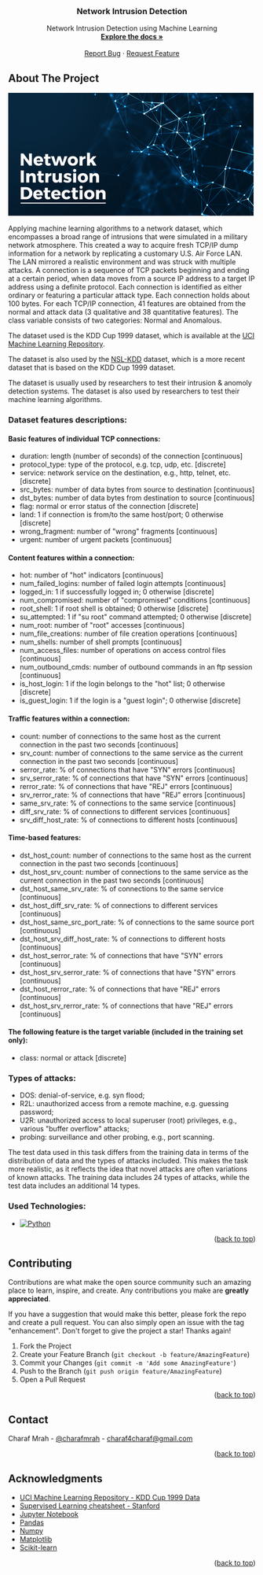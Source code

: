 <a name="readme-top"></a>

<!-- PROJECT LOGO -->
<br />
<div align="center">

 <h3 align="center">Network Intrusion Detection</h3>
<p align="center">
  Network Intrusion Detection using Machine Learning
    <br />
    <a href="https://github.com/charafmrah/network-intrusion-detection"><strong>Explore the docs »</strong></a>
    <br />
    <br />
    <a href="https://github.com/charafmrah/network-intrusion-detection/issues">Report Bug</a>
    ·
    <a href="https://github.com/charafmrah/network-intrusion-detection/issues">Request Feature</a>
  </p>
</div>

<!-- ABOUT THE PROJECT -->

## About The Project

![Product Name Screen Shot][product-screenshot]

Applying machine learning algorithms to a network dataset, which encompasses a broad range of intrusions that were simulated in a military network atmosphere. This created a way to acquire fresh TCP/IP dump information for a network by replicating a customary U.S. Air Force LAN. The LAN mirrored a realistic environment and was struck with multiple attacks. A connection is a sequence of TCP packets beginning and ending at a certain period, when data moves from a source IP address to a target IP address using a definite protocol. Each connection is identified as either ordinary or featuring a particular attack type. Each connection holds about 100 bytes.
For each TCP/IP connection, 41 features are obtained from the normal and attack data (3 qualitative and 38 quantitative features). The class variable consists of two categories: Normal and Anomalous.

The dataset used is the KDD Cup 1999 dataset, which is available at the [UCI Machine Learning Repository](https://archive.ics.uci.edu/ml/datasets/KDD+Cup+1999+Data).

The dataset is also used by the [NSL-KDD](https://www.unb.ca/cic/datasets/nsl.html) dataset, which is a more recent dataset that is based on the KDD Cup 1999 dataset.

The dataset is usually used by researchers to test their intrusion & anomoly detection systems. The dataset is also used by researchers to test their machine learning algorithms.

### Dataset features descriptions:
#### Basic features of individual TCP connections:
* duration:	length (number of seconds) of the connection [continuous]
* protocol_type: type of the protocol, e.g. tcp, udp, etc. [discrete]
* service: network service on the destination, e.g., http, telnet, etc. [discrete]
* src_bytes: number of data bytes from source to destination [continuous]
* dst_bytes: number of data bytes from destination to source [continuous]
* flag: normal or error status of the connection [discrete] 
* land: 1 if connection is from/to the same host/port; 0 otherwise [discrete]
* wrong_fragment: number of "wrong" fragments [continuous]
* urgent: number of urgent packets [continuous]

#### Content features within a connection:
* hot: number of "hot" indicators [continuous]
* num_failed_logins: number of failed login attempts [continuous]
* logged_in: 1 if successfully logged in; 0 otherwise [discrete]
* num_compromised: number of "compromised" conditions [continuous]
* root_shell: 1 if root shell is obtained; 0 otherwise [discrete]
* su_attempted: 1 if "su root" command attempted; 0 otherwise [discrete]
* num_root: number of "root" accesses [continuous]
* num_file_creations: number of file creation operations [continuous]
* num_shells: number of shell prompts [continuous]
* num_access_files: number of operations on access control files [continuous]
* num_outbound_cmds: number of outbound commands in an ftp session [continuous]
* is_host_login: 1 if the login belongs to the "hot" list; 0 otherwise [discrete]
* is_guest_login: 1 if the login is a "guest login"; 0 otherwise [discrete]

#### Traffic features within a connection:
* count: number of connections to the same host as the current connection in the past two seconds [continuous]
* srv_count: number of connections to the same service as the current connection in the past two seconds [continuous]
* serror_rate: % of connections that have "SYN" errors [continuous]
* srv_serror_rate: % of connections that have "SYN" errors [continuous]
* rerror_rate: % of connections that have "REJ" errors [continuous]
* srv_rerror_rate: % of connections that have "REJ" errors [continuous]
* same_srv_rate: % of connections to the same service [continuous]
* diff_srv_rate: % of connections to different services [continuous]
* srv_diff_host_rate: % of connections to different hosts [continuous]

#### Time-based features:
* dst_host_count: number of connections to the same host as the current connection in the past two seconds [continuous]
* dst_host_srv_count: number of connections to the same service as the current connection in the past two seconds [continuous]
* dst_host_same_srv_rate: % of connections to the same service [continuous]
* dst_host_diff_srv_rate: % of connections to different services [continuous]
* dst_host_same_src_port_rate: % of connections to the same source port [continuous]
* dst_host_srv_diff_host_rate: % of connections to different hosts [continuous]
* dst_host_serror_rate: % of connections that have "SYN" errors [continuous]
* dst_host_srv_serror_rate: % of connections that have "SYN" errors [continuous]
* dst_host_rerror_rate: % of connections that have "REJ" errors [continuous]
* dst_host_srv_rerror_rate: % of connections that have "REJ" errors [continuous]

#### The following feature is the target variable (included in the training set only):
* class: normal or attack [discrete]



### Types of attacks: 
* DOS: denial-of-service, e.g. syn flood;
* R2L: unauthorized access from a remote machine, e.g. guessing password;
* U2R:  unauthorized access to local superuser (root) privileges, e.g., various "buffer overflow" attacks;
* probing: surveillance and other probing, e.g., port scanning.

The test data used in this task differs from the training data in terms of the distribution of data and the types of attacks included. This makes the task more realistic, as it reflects the idea that novel attacks are often variations of known attacks. The training data includes 24 types of attacks, while the test data includes an additional 14 types.


### Used Technologies:

- [![Python][python]][python-url]

<p align="right">(<a href="#readme-top">back to top</a>)</p>

<!-- CONTRIBUTING -->

## Contributing

Contributions are what make the open source community such an amazing place to learn, inspire, and create. Any contributions you make are **greatly appreciated**.

If you have a suggestion that would make this better, please fork the repo and create a pull request. You can also simply open an issue with the tag "enhancement".
Don't forget to give the project a star! Thanks again!

1. Fork the Project
2. Create your Feature Branch (`git checkout -b feature/AmazingFeature`)
3. Commit your Changes (`git commit -m 'Add some AmazingFeature'`)
4. Push to the Branch (`git push origin feature/AmazingFeature`)
5. Open a Pull Request

<p align="right">(<a href="#readme-top">back to top</a>)</p>

<!-- CONTACT -->

## Contact

Charaf Mrah - [@charafmrah](https://twitter.com/charafmrah) - charaf4charaf@gmail.com

<p align="right">(<a href="#readme-top">back to top</a>)</p>

<!-- ACKNOWLEDGMENTS -->

## Acknowledgments

- [UCI Machine Learning Repository - KDD Cup 1999 Data](https://archive.ics.uci.edu/ml/datasets/KDD+Cup+1999+Data)
- [Supervised Learning cheatsheet - Stanford](https://stanford.edu/~shervine/teaching/cs-229/cheatsheet-supervised-learning)
- [Jupyter Notebook](https://jupyter.org/)
- [Pandas](https://pandas.pydata.org/)
- [Numpy](https://numpy.org/)
- [Matplotlib](https://matplotlib.org/)
- [Scikit-learn](https://scikit-learn.org/stable/)

<p align="right">(<a href="#readme-top">back to top</a>)</p>

<!-- MARKDOWN LINKS & IMAGES -->
<!-- https://www.markdownguide.org/basic-syntax/#reference-style-links -->

[license-shield]: https://img.shields.io/github/license/charafmrah/network-intrusion-detection.svg?style=for-the-badge
[license-url]: https://github.com/charafmrah/network-intrusion-detection/LICENSE.txt
[linkedin-shield]: https://img.shields.io/badge/-LinkedIn-black.svg?style=for-the-badge&logo=linkedin&colorB=555
[linkedin-url]: https://linkedin.com/in/charafmrah
[product-screenshot]: assets/network-intrusion-detection.png
[python]: https://img.shields.io/badge/-Python-3776AB?style=flat-square&logo=python&logoColor=white
[python-url]: https://www.python.org/